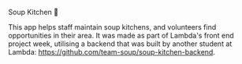 Soup Kitchen 🥣

This app helps staff maintain soup kitchens, and volunteers find opportunities in their area. It was made as part of Lambda's front end project week, utilising a backend that was built by another student at Lambda: https://github.com/team-soup/soup-kitchen-backend.